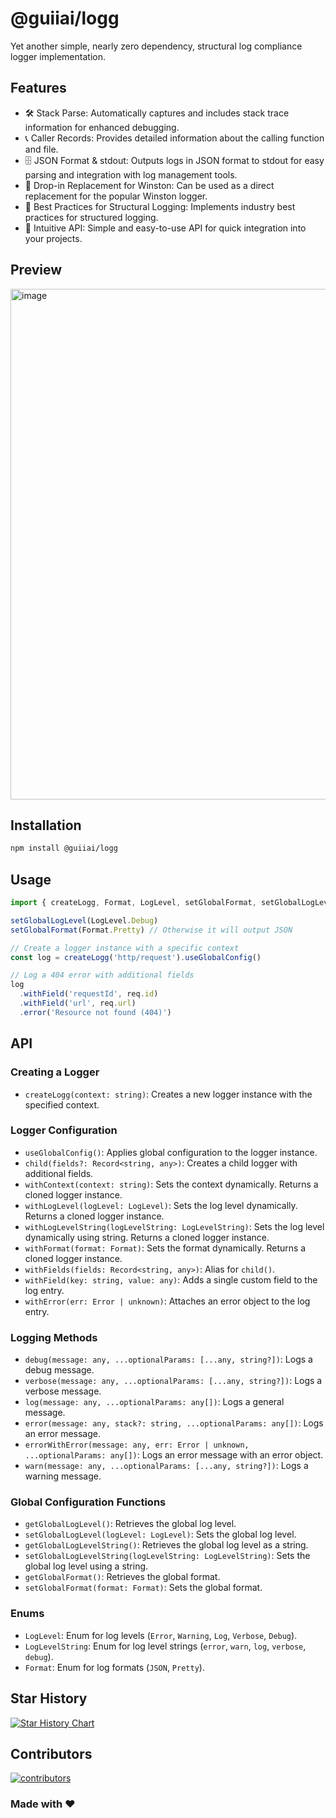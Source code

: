 # @guiiai/logg

Yet another simple, nearly zero dependency, structural log compliance logger implementation.

## Features

- 🛠️ Stack Parse: Automatically captures and includes stack trace information for enhanced debugging.
- 📞 Caller Records: Provides detailed information about the calling function and file.
- 🗄️ JSON Format & stdout: Outputs logs in JSON format to stdout for easy parsing and integration with log management tools.
- 🔄 Drop-in Replacement for Winston: Can be used as a direct replacement for the popular Winston logger.
- 📏 Best Practices for Structural Logging: Implements industry best practices for structured logging.
- 🧩 Intuitive API: Simple and easy-to-use API for quick integration into your projects.

## Preview

<img width="817" alt="image" src="https://github.com/user-attachments/assets/1cd7efb2-2257-409b-8011-7de69320f2be">

## Installation

```bash
npm install @guiiai/logg
```

## Usage

```javascript
import { createLogg, Format, LogLevel, setGlobalFormat, setGlobalLogLevel } from '@guiiai/logg'

setGlobalLogLevel(LogLevel.Debug)
setGlobalFormat(Format.Pretty) // Otherwise it will output JSON

// Create a logger instance with a specific context
const log = createLogg('http/request').useGlobalConfig()

// Log a 404 error with additional fields
log
  .withField('requestId', req.id)
  .withField('url', req.url)
  .error('Resource not found (404)')
```

## API

### Creating a Logger

- `createLogg(context: string)`: Creates a new logger instance with the specified context.

### Logger Configuration

- `useGlobalConfig()`: Applies global configuration to the logger instance.
- `child(fields?: Record<string, any>)`: Creates a child logger with additional fields.
- `withContext(context: string)`: Sets the context dynamically. Returns a cloned logger instance.
- `withLogLevel(logLevel: LogLevel)`: Sets the log level dynamically. Returns a cloned logger instance.
- `withLogLevelString(logLevelString: LogLevelString)`: Sets the log level dynamically using string. Returns a cloned logger instance.
- `withFormat(format: Format)`: Sets the format dynamically. Returns a cloned logger instance.
- `withFields(fields: Record<string, any>)`: Alias for `child()`.
- `withField(key: string, value: any)`: Adds a single custom field to the log entry.
- `withError(err: Error | unknown)`: Attaches an error object to the log entry.

### Logging Methods

- `debug(message: any, ...optionalParams: [...any, string?])`: Logs a debug message.
- `verbose(message: any, ...optionalParams: [...any, string?])`: Logs a verbose message.
- `log(message: any, ...optionalParams: any[])`: Logs a general message.
- `error(message: any, stack?: string, ...optionalParams: any[])`: Logs an error message.
- `errorWithError(message: any, err: Error | unknown, ...optionalParams: any[])`: Logs an error message with an error object.
- `warn(message: any, ...optionalParams: [...any, string?])`: Logs a warning message.

### Global Configuration Functions

- `getGlobalLogLevel()`: Retrieves the global log level.
- `setGlobalLogLevel(logLevel: LogLevel)`: Sets the global log level.
- `getGlobalLogLevelString()`: Retrieves the global log level as a string.
- `setGlobalLogLevelString(logLevelString: LogLevelString)`: Sets the global log level using a string.
- `getGlobalFormat()`: Retrieves the global format.
- `setGlobalFormat(format: Format)`: Sets the global format.

### Enums

- `LogLevel`: Enum for log levels (`Error`, `Warning`, `Log`, `Verbose`, `Debug`).
- `LogLevelString`: Enum for log level strings (`error`, `warn`, `log`, `verbose`, `debug`).
- `Format`: Enum for log formats (`JSON`, `Pretty`).

## Star History

[![Star History Chart](https://api.star-history.com/svg?repos=guiiai/logg&type=Date)](https://star-history.com/#guiiai/logg&Date)

## Contributors

[![contributors](https://contrib.rocks/image?repo=guiiai/logg)](https://github.com/guiiai/logg/graphs/contributors)

### Made with ❤
